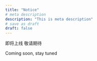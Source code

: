 ```yaml
---
title: "Notice"
# meta description
description: "This is meta description"
# save as draft
draft: false
---
```



即将上线 敬请期待

Coming soon, stay tuned
